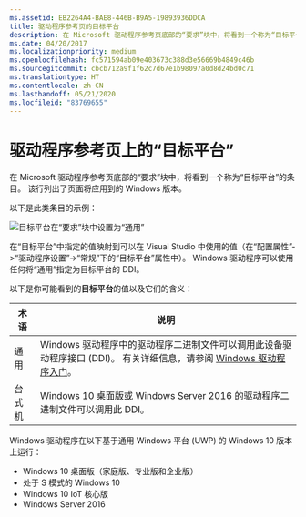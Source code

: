 ```yaml
---
ms.assetid: EB2264A4-BAE8-446B-B9A5-19893936DDCA
title: 驱动程序参考页的目标平台
description: 在 Microsoft 驱动程序参考页底部的“要求”块中，将看到一个称为“目标平台”的条目。
ms.date: 04/20/2017
ms.localizationpriority: medium
ms.openlocfilehash: fc571594ab09e403673c388d3e56669b4849c46b
ms.sourcegitcommit: cbcb712a9f1f62c7d67e1b98097a0d8d24bd0c71
ms.translationtype: HT
ms.contentlocale: zh-CN
ms.lasthandoff: 05/21/2020
ms.locfileid: "83769655"
---
```

# <a name="target-platform-on-driver-reference-pages"></a>驱动程序参考页上的“目标平台”

在 Microsoft 驱动程序参考页底部的“要求”块中，将看到一个称为“目标平台”的条目。 该行列出了页面将应用到的 Windows 版本。

以下是此类条目的示例：

![目标平台在“要求”块中设置为“通用”](images/TargetPlatform.png)

在“目标平台”中指定的值映射到可以在 Visual Studio 中使用的值（在“配置属性”->“驱动程序设置”->“常规”下的“目标平台”属性中）。  Windows 驱动程序可以使用任何将“通用”指定为目标平台的 DDI。

以下是你可能看到的**目标平台**的值以及它们的含义：

|术语|说明|
|--- |--- |
|通用|Windows 驱动程序中的驱动程序二进制文件可以调用此设备驱动程序接口 (DDI)。 有关详细信息，请参阅 [Windows 驱动程序入门](getting-started-with-windows-drivers.md)。|
|台式机|Windows 10 桌面版或 Windows Server 2016 的驱动程序二进制文件可以调用此 DDI。|

Windows 驱动程序在以下基于通用 Windows 平台 (UWP) 的 Windows 10 版本上运行：

*   Windows 10 桌面版（家庭版、专业版和企业版）
*   处于 S 模式的 Windows 10
*   Windows 10 IoT 核心版
*   Windows Server 2016



